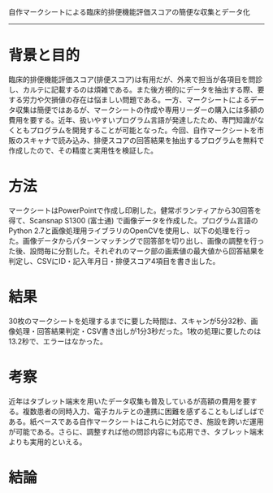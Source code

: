 自作マークシートによる臨床的排便機能評価スコアの簡便な収集とデータ化
___

# 背景と目的
臨床的排便機能評価スコア(排便スコア)は有用だが、外来で担当が各項目を問診し、カルテに記載するのは煩雑である。また後方視的にデータを抽出する際、要する労力や欠損値の存在は悩ましい問題である。一方、マークシートによるデータ収集は簡便ではあるが、マークシートの作成や専用リーダーの購入には多額の費用を要する。近年、扱いやすいプログラム言語が発達したため、専門知識がなくともプログラムを開発することが可能となった。今回、自作マークシートを市販のスキャナで読み込み、排便スコアの回答結果を抽出するプログラムを無料で作成したので、その精度と実用性を検証した。  
  
# 方法
マークシートはPowerPointで作成し印刷した。健常ボランティアから30回答を得て、Scansnap S1300 (富士通) で画像データを作成した。プログラム言語のPython 2.7と画像処理用ライブラリのOpenCVを使用し、以下の処理を行った。画像データからパターンマッチングで回答部を切り出し、画像の調整を行った後、設問毎に分割した。それぞれのマーク部の画素値の最大値から回答結果を判定し、CSVにID・記入年月日・排便スコア4項目を書き出した。  
  
# 結果
30枚のマークシートを処理するまでに要した時間は、スキャンが5分32秒、画像処理・回答結果判定・CSV書き出しが1分3秒だった。1枚の処理に要したのは13.2秒で、エラーはなかった。  

# 考察
近年はタブレット端末を用いたデータ収集も普及しているが高額の費用を要する。複数患者の同時入力、電子カルテとの連携に困難を感ずることもしばしばである。紙ベースである自作マークシートはこれらに対応でき、施設を跨いだ運用が可能である。さらに、調整すれば他の問診内容にも応用でき、タブレット端末よりも実用的といえる。  
  
# 結論
